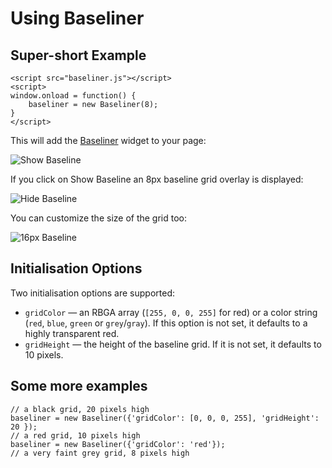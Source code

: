 # Using Baseliner


## Super-short Example
    <script src="baseliner.js"></script>
    <script>
    window.onload = function() {
        baseliner = new Baseliner(8);
    }
    </script>

This will add the [Baseliner](https://github.com/jkeyes/baseline/blob/master/baseliner/baseliner.js) widget to your page:

![Show Baseline](https://github.com/jkeyes/baseline/raw/master/baseliner/example_show.png)

If you click on Show Baseline an 8px baseline grid overlay is displayed:

![Hide Baseline](https://github.com/jkeyes/baseline/raw/master/baseliner/example_hide.png)

You can customize the size of the grid too:

![16px Baseline](https://github.com/jkeyes/baseline/raw/master/baseliner/example_16px.png)

## Initialisation Options

Two initialisation options are supported:

* `gridColor` — an RBGA array (`[255, 0, 0, 255]` for red) or a color string (`red`, `blue`, `green` or `grey`/`gray`). If this option is not set, it defaults to a highly transparent red.
* `gridHeight` — the height of the baseline grid. If it is not set, it defaults to 10 pixels.

## Some more examples

    // a black grid, 20 pixels high
    baseliner = new Baseliner({'gridColor': [0, 0, 0, 255], 'gridHeight': 20 });
    // a red grid, 10 pixels high
    baseliner = new Baseliner({'gridColor': 'red'});
    // a very faint grey grid, 8 pixels high
